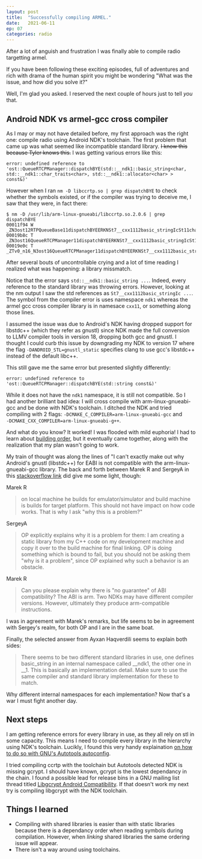 ```yaml
---
layout: post
title:  "Successfully compiling ARMEL."
date:   2021-06-11
ep: 07
categories: radio
---
```

After a lot of anguish and frustration I was finally able to compile radio targetting armel.
<!--end_preview-->

If you have been following these exciting episodes, full of adventures and rich with drama of the
human spirit you might be wondering "What was the issue, and how did you solve it?"
 
Well, I'm glad you asked. I reserved the next couple of hours just to tell _you_ that.

## Android NDK vs armel-gcc cross compiler
As I may or may not have detailed before, my first approach was the right one: compile radio using
Android NDK's toolchain. The first problem that came up was what seemed like incompatible standard
library. ~~I know this because Tyler knows this.~~ I was getting various errors like this:
 
```
error: undefined reference to 'ost::QueueRTCPManager::dispatchBYE(std::__ndk1::basic_string<char, std::__ndk1::char_traits<char>, std::__ndk1::allocator<char> > const&)'
```
 
However when I ran `nm -D libccrtp.so | grep dispatchBYE` to check whether the symbols existed, or 
if the compiler was trying to deceive me, I saw that they were, in fact there:
```
$ nm -D /usr/lib/arm-linux-gnueabi/libccrtp.so.2.0.6 | grep dispatchBYE
00011f94 W _ZN3ost12RTPQueueBase11dispatchBYEERKNSt7__cxx1112basic_stringIcSt11char_traitsIcESaIcEEE
00019b8c T _ZN3ost16QueueRTCPManager11dispatchBYEERKNSt7__cxx1112basic_stringIcSt11char_traitsIcESaIcEEE
00019e0c T _ZTv0_n16_N3ost16QueueRTCPManager11dispatchBYEERKNSt7__cxx1112basic_stringIcSt11char_traitsIcESaIcEEE
```
 
After several bouts of uncontrollable crying and a lot of time reading I realized what was 
happening: a library missmatch.

Notice that the error says `std::__ndk1::basic_string ...`. Indeed, every reference to the standard 
library was throwing errors. However, looking at the nm output I saw the std references as 
`St7__cxx1112basic_stringIc ...`. The symbol from the compiler error is uses namespace `ndk1` 
whereas the armel gcc cross compiler library is in namesace `cxx11`, or something along those lines.

I assumed the issue was due to Android's NDK having dropped support for libstdc++ (which they refer
as gnustl) since NDK made the full conversion to LLMV compiler tools in version 18, dropping both gcc and
gnustl. I thought I could curb this issue by downgrading my NDK to version 17 where the flag 
`-DANDROID_STL=gnustl_static` specifies clang to use gcc's libstdc++ instead of the default libc++. 

This still gave me the same error but presented slightly differently:
```
error: undefined reference to 'ost::QueueRTCPManager::dispatchBYE(std::string const&)'
```

While it does not have the `ndk1` namespace, it is still not compatible. So I had another brilliant 
bad idea: I will cross compile with arm-linux-gnueabi-gcc and be done with NDK's toolchain. I 
ditched the NDK and tried compiling with 2 flags: `-DCMAKE_C_COMPILER=arm-linux-gnueabi-gcc` and  
`-DCMAKE_CXX_COMPILER=arm-linux-gnueabi-g++`.

And what do you know? It worked! I was flooded with mild euphoria! I had to learn about 
[building order][building-order], but it eventually came together, along with the realization that
my plan wasn't going to work.


My train of thought was along the lines of "I can't exactly make out why Android's gnustl 
(libstdc++) for EABI is not compatible with the arm-linux-gnueabi-gcc library. The back and forth 
between Marek R and SergeyA in this [stackoverflow link][so-what-is-causing-c-function-signature-to-be-different]
did give me some light, though:

Marek R
>on local machine he builds for emulator/simulator and build machine is builds for target platform. This should not have impact on how code works. That is why I ask "why this is a problem?"

SergeyA
>OP explicitly explains why it is a problem for them: I am creating a static library from my C++ code on my development machine and copy it over to the build machine for final linking. OP is doing something which is bound to fail, but you should not be asking them "why is it a problem", since OP explained why such a behavior is an obstacle.

Marek R
>Can you please explain why there is "no guarantee" of ABI compatibility? The ABI is arm. Two NDKs may have different compiler versions. However, ultimately they produce arm-compatible instructions.

I was in agreement with Marek's remarks, but life seems to be in agreement with Sergey's realm, for 
both OP and I are in the same boat.

Finally, the selected answer from Ayxan Haqverdili seems to explain both sides:
>There seems to be two different standard libraries in use, one defines basic_string in an internal namespace called __ndk1, the other one in __1. This is basically an implementation detail. Make sure to use the same compiler and standard library implementation for these to match.

Why different internal namespaces for each implementation? Now that's a war I must fight another day.

## Next steps

I am getting reference errors for every library in use, as they all rely on stl in some capacity. 
This means I need to compile every library in the hierarchy using NDK's toolchain. Lucikly, I
found this very handy explaination [on how to do so with GNU's Autotools autoconfig][ndk-autoconf].

I tried compiling ccrtp with the toolchain but Autotools detected NDK is missing gcrypt. I should 
have known, gcrypt is the lowest dependancy in the chain. I found a possible lead for release bins 
in a GNU mailing list thread titled [Libgcrypt Android Compatibility][libgcrypt-android-release]. If
that doesn't work my next try is compiling libgcrypt with the NDK toolchain.

## Things I learned
* Compiling with shared libraries is easier than with static libraries because there is a dependancy 
order when reading symbols during compilation. However, when _linking_ shared libraries 
the same ordering issue will appear.
* There isn't a way around using toolchains.

[building-order]: https://eli.thegreenplace.net/2013/07/09/library-order-in-static-linking/
[so-what-is-causing-c-function-signature-to-be-different]: https://stackoverflow.com/q/66177346/2312929
[ndk-autoconf]: https://developer.android.com/ndk/guides/other_build_systems#autoconf
[libgcrypt-android-release]: https://lists.gnupg.org/pipermail/gcrypt-devel/2018-October/004539.html